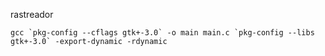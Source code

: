 rastreador


    gcc `pkg-config --cflags gtk+-3.0` -o main main.c `pkg-config --libs gtk+-3.0` -export-dynamic -rdynamic